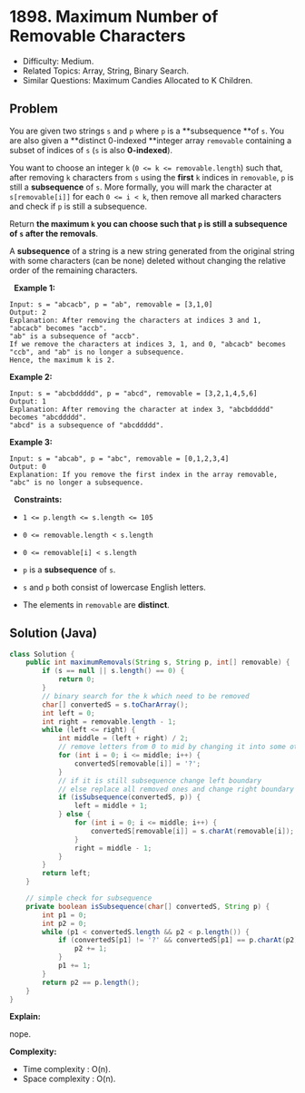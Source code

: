 # 1898. Maximum Number of Removable Characters

- Difficulty: Medium.
- Related Topics: Array, String, Binary Search.
- Similar Questions: Maximum Candies Allocated to K Children.

## Problem

You are given two strings ```s``` and ```p``` where ```p``` is a **subsequence **of ```s```. You are also given a **distinct 0-indexed **integer array ```removable``` containing a subset of indices of ```s``` (```s``` is also **0-indexed**).

You want to choose an integer ```k``` (```0 <= k <= removable.length```) such that, after removing ```k``` characters from ```s``` using the **first** ```k``` indices in ```removable```, ```p``` is still a **subsequence** of ```s```. More formally, you will mark the character at ```s[removable[i]]``` for each ```0 <= i < k```, then remove all marked characters and check if ```p``` is still a subsequence.

Return **the **maximum** **```k```** you can choose such that **```p```** is still a **subsequence** of **```s```** after the removals**.

A **subsequence** of a string is a new string generated from the original string with some characters (can be none) deleted without changing the relative order of the remaining characters.

 
**Example 1:**

```
Input: s = "abcacb", p = "ab", removable = [3,1,0]
Output: 2
Explanation: After removing the characters at indices 3 and 1, "abcacb" becomes "accb".
"ab" is a subsequence of "accb".
If we remove the characters at indices 3, 1, and 0, "abcacb" becomes "ccb", and "ab" is no longer a subsequence.
Hence, the maximum k is 2.
```

**Example 2:**

```
Input: s = "abcbddddd", p = "abcd", removable = [3,2,1,4,5,6]
Output: 1
Explanation: After removing the character at index 3, "abcbddddd" becomes "abcddddd".
"abcd" is a subsequence of "abcddddd".
```

**Example 3:**

```
Input: s = "abcab", p = "abc", removable = [0,1,2,3,4]
Output: 0
Explanation: If you remove the first index in the array removable, "abc" is no longer a subsequence.
```

 
**Constraints:**


	
- ```1 <= p.length <= s.length <= 105```
	
- ```0 <= removable.length < s.length```
	
- ```0 <= removable[i] < s.length```
	
- ```p``` is a **subsequence** of ```s```.
	
- ```s``` and ```p``` both consist of lowercase English letters.
	
- The elements in ```removable``` are **distinct**.



## Solution (Java)

```java
class Solution {
    public int maximumRemovals(String s, String p, int[] removable) {
        if (s == null || s.length() == 0) {
            return 0;
        }
        // binary search for the k which need to be removed
        char[] convertedS = s.toCharArray();
        int left = 0;
        int right = removable.length - 1;
        while (left <= right) {
            int middle = (left + right) / 2;
            // remove letters from 0 to mid by changing it into some other non letters
            for (int i = 0; i <= middle; i++) {
                convertedS[removable[i]] = '?';
            }
            // if it is still subsequence change left boundary
            // else replace all removed ones and change right boundary
            if (isSubsequence(convertedS, p)) {
                left = middle + 1;
            } else {
                for (int i = 0; i <= middle; i++) {
                    convertedS[removable[i]] = s.charAt(removable[i]);
                }
                right = middle - 1;
            }
        }
        return left;
    }

    // simple check for subsequence
    private boolean isSubsequence(char[] convertedS, String p) {
        int p1 = 0;
        int p2 = 0;
        while (p1 < convertedS.length && p2 < p.length()) {
            if (convertedS[p1] != '?' && convertedS[p1] == p.charAt(p2)) {
                p2 += 1;
            }
            p1 += 1;
        }
        return p2 == p.length();
    }
}
```

**Explain:**

nope.

**Complexity:**

* Time complexity : O(n).
* Space complexity : O(n).
